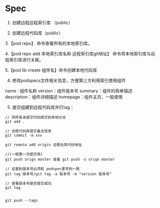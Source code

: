 # Spec

1. 创建远程远程索引库 （public）

2. 创建远程代码库（public）

3.【pod repo】 命令查看所有的本地索引库。

4.【pod repo add 本地索引库名称 远程索引库git地址】 命令将本地索引库与远程索引库进行关联。

5.【pod lib create 组件名】命令创建本地代码库

4. 修改podspecs文件相关信息，方便第三方利用索引使用组件

name : 组件名称
version：组件版本号
summary：组件的简单描述
description：组件详细描述
homepage：组件主页，一般使用

5. 提交组建到远程代码库并打tag：

```
// 将所有未提交代码提交到本地分支
git add .

// 远程代码库提交备注信息
git commit -m xxx

git remote add origin 远程仓库代码地址

//(一般第一次提交用)
git push orign master 或者 git push -u orign master

// 这里到版本号必须和 podspec里写到一致
git tag 版本号/git tag -a 版本号 -m "version 版本号"

// 查看版本号是否提交成功
git tag


git push --tags
```
